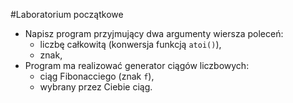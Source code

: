 #Laboratorium początkowe

- Napisz program przyjmujący dwa argumenty wiersza poleceń:
	- liczbę całkowitą (konwersja funkcją `atoi()`),
	- znak,
- Program ma realizować generator ciągów liczbowych:
	- ciąg Fibonacciego (znak `f`),
	- wybrany przez Ciebie ciąg.